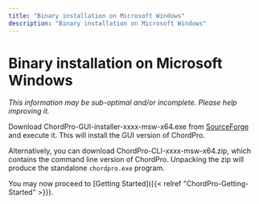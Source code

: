 ```yaml
---
title: "Binary installation on Microsoft Windows"
description: "Binary installation on Microsoft Windows"
---
```


# Binary installation on Microsoft Windows

_This information may be sub-optimal and/or incomplete. Please help improving it._

Download ChordPro-GUI-installer-xxxx-msw-x64.exe from [SourceForge](https://sourceforge.net/projects/chordii/files/chordii/5.0/) and execute it. This will install the GUI version of ChordPro.

Alternatively, you can download ChordPro-CLI-xxxx-msw-x64.zip, which contains the command line version of ChordPro. Unpacking the zip will produce the standalone `chordpro.exe` program.

You may now proceed to [Getting Started]({{< relref "ChordPro-Getting-Started" >}}).
